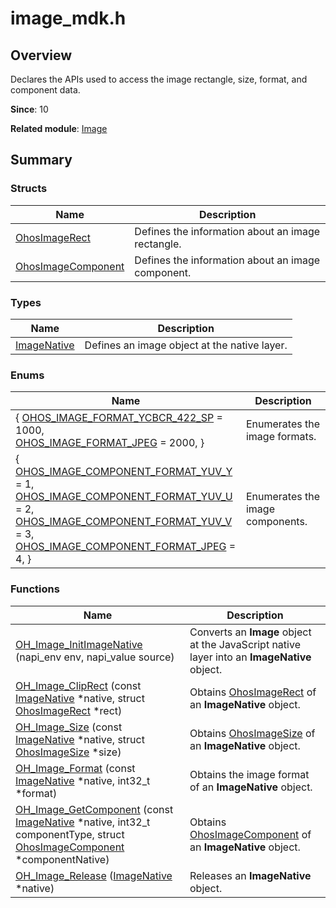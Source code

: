 # image_mdk.h


## Overview

Declares the APIs used to access the image rectangle, size, format, and component data.

**Since**: 10

**Related module**: [Image](image.md)


## Summary


### Structs

| Name| Description|
| -------- | -------- |
| [OhosImageRect](_o_h_o_s_1_1_media_1_1_ohos_image_rect.md) | Defines the information about an image rectangle.|
| [OhosImageComponent](_o_h_o_s_1_1_media_1_1_ohos_image_component.md) | Defines the information about an image component.|


### Types

| Name| Description|
| -------- | -------- |
| [ImageNative](image.md#imagenative) | Defines an image object at the native layer.|


### Enums

| Name| Description|
| -------- | -------- |
| { [OHOS_IMAGE_FORMAT_YCBCR_422_SP](image.md#anonymous-enum-13) = 1000,<br>[OHOS_IMAGE_FORMAT_JPEG](image.md#anonymous-enum-13) = 2000, } | Enumerates the image formats.|
| { [OHOS_IMAGE_COMPONENT_FORMAT_YUV_Y](image.md#anonymous-enum-13-1) = 1,<br>[OHOS_IMAGE_COMPONENT_FORMAT_YUV_U](image.md#anonymous-enum-13-1) = 2,<br>[OHOS_IMAGE_COMPONENT_FORMAT_YUV_V](image.md#anonymous-enum-13-1) = 3,<br>[OHOS_IMAGE_COMPONENT_FORMAT_JPEG](image.md#anonymous-enum-13-1) = 4, } | Enumerates the image components.|


### Functions

| Name| Description|
| -------- | -------- |
| [OH_Image_InitImageNative](image.md#oh_image_initimagenative) (napi_env env, napi_value source) | Converts an **Image** object at the JavaScript native layer into an **ImageNative** object.|
| [OH_Image_ClipRect](image.md#oh_image_cliprect) (const [ImageNative](image.md#imagenative) \*native, struct [OhosImageRect](_o_h_o_s_1_1_media_1_1_ohos_image_rect.md) \*rect) | Obtains [OhosImageRect](_o_h_o_s_1_1_media_1_1_ohos_image_rect.md) of an **ImageNative** object.|
| [OH_Image_Size](image.md#oh_image_size) (const [ImageNative](image.md#imagenative) \*native, struct [OhosImageSize](_ohos_image_size.md) \*size) | Obtains [OhosImageSize](_ohos_image_size.md) of an **ImageNative** object.|
| [OH_Image_Format](image.md#oh_image_format) (const [ImageNative](image.md#imagenative) \*native, int32_t \*format) | Obtains the image format of an **ImageNative** object.|
| [OH_Image_GetComponent](image.md#oh_image_getcomponent) (const [ImageNative](image.md#imagenative) \*native, int32_t componentType, struct [OhosImageComponent](_o_h_o_s_1_1_media_1_1_ohos_image_component.md) \*componentNative) | Obtains [OhosImageComponent](_o_h_o_s_1_1_media_1_1_ohos_image_component.md) of an **ImageNative** object.|
| [OH_Image_Release](image.md#oh_image_release) ([ImageNative](image.md#imagenative) \*native) | Releases an **ImageNative** object.|

 <!--no_check--> 
